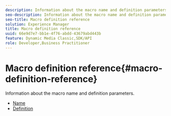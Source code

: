 ```yaml
---
description: Information about the macro name and definition parameters.
seo-description: Information about the macro name and definition parameters.
seo-title: Macro definition reference
solution: Experience Manager
title: Macro definition reference
uuid: 66e9d7e7-bb1e-4f76-abdd-43679abd443b
feature: Dynamic Media Classic,SDK/API
role: Developer,Business Practitioner
---
```


# Macro definition reference{#macro-definition-reference}

Information about the macro name and definition parameters.

* [Name](r-name-macro.md)
* [Definition](r-definition-macro.md)
